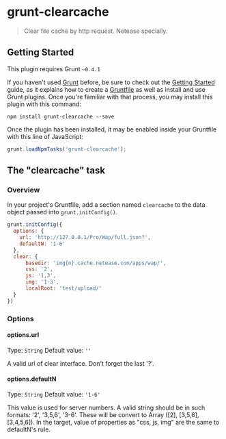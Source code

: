 # grunt-clearcache

> Clear file cache by http request. Netease specially.

## Getting Started
This plugin requires Grunt `~0.4.1`

If you haven't used [Grunt](http://gruntjs.com/) before, be sure to check out the [Getting Started](http://gruntjs.com/getting-started) guide, as it explains how to create a [Gruntfile](http://gruntjs.com/sample-gruntfile) as well as install and use Grunt plugins. Once you're familiar with that process, you may install this plugin with this command:

```shell
npm install grunt-clearcache --save
```

Once the plugin has been installed, it may be enabled inside your Gruntfile with this line of JavaScript:

```js
grunt.loadNpmTasks('grunt-clearcache');
```

## The "clearcache" task

### Overview
In your project's Gruntfile, add a section named `clearcache` to the data object passed into `grunt.initConfig()`.

```js
grunt.initConfig({
  options: {
    url: 'http://127.0.0.1/Pro/Wap/full.json?',
    defaultN: '1-6'
  },
  clear: {
      basedir: 'img{n}.cache.netease.com/apps/wap/',
      css: '2',
      js: '1,3',
      img: '1-3',
      localRoot: 'test/upload/'
  }
})
```

### Options

#### options.url
Type: `String`
Default value: `''`

A valid url of clear interface. Don't forget the last '?'.

#### options.defaultN
Type: `String`
Default value: `'1-6'`

This value is used for server numbers. A valid string should be in such formats: '2', '3,5,6', '3-6'. These will be convert to Array ([2], [3,5,6], [3,4,5,6]).
In the target, value of properties as "css, js, img" are the same to defaultN's rule.

